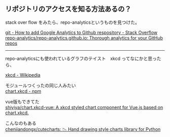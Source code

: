 ## リポジトリのアクセスを知る方法あるの？
stack over flow をみたら、repo-analyticsというものを見つけた。

[git - How to add Google Analytics to Github respository - Stack Overflow](https://stackoverflow.com/questions/40140178/how-to-add-google-analytics-to-github-respository)  
[repo-analytics/repo-analytics.github.io: Thorough analytics for your GitHub repos](https://github.com/repo-analytics/repo-analytics.github.io)

----

repo-analyticsにも使われているグラフのテイスト　xkcd ってなにかと思ったら、

[xkcd - Wikipedia](https://ja.wikipedia.org/wiki/Xkcd)

モジュールつくったの同じ人みたい  
[chart.xkcd - npm](https://www.npmjs.com/package/chart.xkcd)  

vue版もできてた  
[shiyiya/chart.xkcd-vue: A xkcd styled chart component for Vue.js based on chart.xkcd.](https://github.com/shiyiya/chart.xkcd-vue)

こんなのもある  
[chenjiandongx/cutecharts: 📉 Hand drawing style charts library for Python](https://github.com/chenjiandongx/cutecharts)
